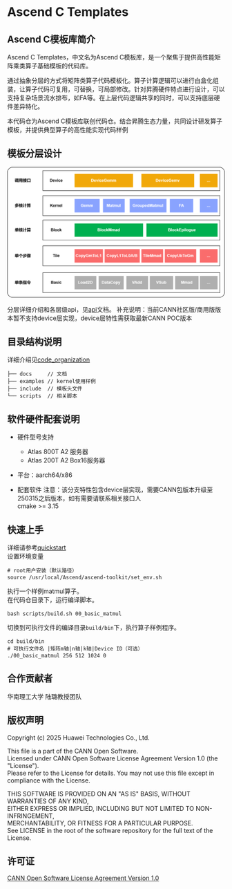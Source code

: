 # Ascend C Templates
## Ascend C模板库简介
Ascend C Templates，中文名为Ascend C模板库，是一个聚焦于提供高性能矩阵乘类算子基础模板的代码库。  

通过抽象分层的方式将矩阵类算子代码模板化。算子计算逻辑可以进行白盒化组装，让算子代码可复用，可替换，可局部修改。针对昇腾硬件特点进行设计，可以支持复杂场景流水排布，如FA等。在上层代码逻辑共享的同时，可以支持底层硬件差异特化。 

本代码仓为Ascend C模板库联创代码仓。结合昇腾生态力量，共同设计研发算子模板，并提供典型算子的高性能实现代码样例

## 模板分层设计

![image](docs/images/api_level.png) 

分层详细介绍和各层级api，见[api](docs/api.md)文档。
补充说明：当前CANN社区版/商用版版本暂不支持device层实现，device层特性需获取最新CANN POC版本

## 目录结构说明
详细介绍见[code_organization](docs/code_organization.md)
``` 
├── docs     // 文档
├── examples // kernel使用样例
├── include  // 模板头文件
└── scripts  // 相关脚本
```
## 软件硬件配套说明
- 硬件型号支持  
  - Atlas 800T A2 服务器
  - Atlas 200T A2 Box16服务器

- 平台：aarch64/x86
- 配套软件
    注意：该分支特性包含device层实现，需要CANN包版本升级至250315之后版本，如有需要请联系相关接口人  
cmake >= 3.15
## 快速上手
详细请参考[quickstart](docs/quickstart.md)  
设置环境变量  
```
# root用户安装（默认路径）
source /usr/local/Ascend/ascend-toolkit/set_env.sh
```
执行一个样例matmul算子。  
在代码仓目录下，运行编译脚本。
```
bash scripts/build.sh 00_basic_matmul
```
切换到可执行文件的编译目录`build/bin`下，执行算子样例程序。
```
cd build/bin
# 可执行文件名 |矩阵m轴|n轴|k轴|Device ID（可选）
./00_basic_matmul 256 512 1024 0
```

## 合作贡献者
华南理工大学 陆璐教授团队

## 版权声明
Copyright (c) 2025 Huawei Technologies Co., Ltd. 

This file is a part of the CANN Open Software.  
Licensed under CANN Open Software License Agreement Version 1.0 (the "License").  
Please refer to the License for details. You may not use this file except in compliance with the License.  

THIS SOFTWARE IS PROVIDED ON AN "AS IS" BASIS, WITHOUT WARRANTIES OF ANY KIND,   
EITHER EXPRESS OR IMPLIED,
INCLUDING BUT NOT LIMITED TO NON-INFRINGEMENT,     
MERCHANTABILITY, OR FITNESS FOR A PARTICULAR   PURPOSE.  
See LICENSE in the root of the software repository for the full text of the License.

## 许可证
[CANN Open Software License Agreement Version 1.0](LICENSE)
